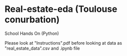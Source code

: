 # Real-estate-eda (Toulouse conurbation)

School Hands On (Python)

Please look at "Instructions".pdf before looking at data as "real_estate_data".csv and .ipynb file
